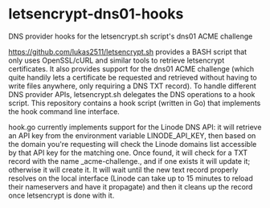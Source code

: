 # letsencrypt-dns01-hooks
DNS provider hooks for the letsencrypt.sh script's dns01 ACME challenge

https://github.com/lukas2511/letsencrypt.sh provides a BASH script that only uses OpenSSL/cURL and similar tools to retrieve letsencrypt certificates. It also provides support for the dns01 ACME challenge (which quite handily lets a certificate be requested and retrieved without having to write files anywhere, only requiring a DNS TXT record). To handle different DNS provider APIs, letsencrypt.sh delegates the DNS operations to a hook script. This repository contains a hook script (written in Go) that implements the hook command line interface.

hook.go currently implements support for the Linode DNS API: it will retrieve an API key from the environment variable LINODE_API_KEY, then based on the domain you're requesting will check the Linode domains list accessible by that API key for the matching one. Once found, it will check for a TXT record with the name _acme-challenge.<domain name>, and if one exists it will update it; otherwise it will create it. It will wait until the new text record properly resolves on the local interface (Linode can take up to 15 minutes to reload their nameservers and have it propagate) and then it cleans up the record once letsencrypt is done with it.
